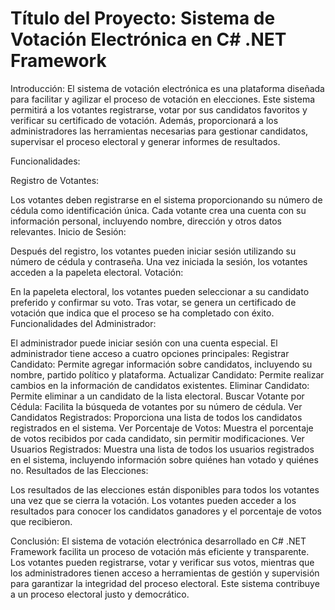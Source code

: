 # Título del Proyecto: Sistema de Votación Electrónica en C# .NET Framework

Introducción:
El sistema de votación electrónica es una plataforma diseñada para facilitar y agilizar el proceso de votación en elecciones. Este sistema permitirá a los votantes registrarse, votar por sus candidatos 
favoritos y verificar su certificado de votación. Además, proporcionará a los administradores las herramientas necesarias para gestionar candidatos, supervisar el proceso electoral y generar informes de resultados.

Funcionalidades:

Registro de Votantes:

Los votantes deben registrarse en el sistema proporcionando su número de cédula como identificación única.
Cada votante crea una cuenta con su información personal, incluyendo nombre, dirección y otros datos relevantes.
Inicio de Sesión:

Después del registro, los votantes pueden iniciar sesión utilizando su número de cédula y contraseña.
Una vez iniciada la sesión, los votantes acceden a la papeleta electoral.
Votación:

En la papeleta electoral, los votantes pueden seleccionar a su candidato preferido y confirmar su voto.
Tras votar, se genera un certificado de votación que indica que el proceso se ha completado con éxito.
Funcionalidades del Administrador:

El administrador puede iniciar sesión con una cuenta especial.
El administrador tiene acceso a cuatro opciones principales:
Registrar Candidato: Permite agregar información sobre candidatos, incluyendo su nombre, partido político y plataforma.
Actualizar Candidato: Permite realizar cambios en la información de candidatos existentes.
Eliminar Candidato: Permite eliminar a un candidato de la lista electoral.
Buscar Votante por Cédula: Facilita la búsqueda de votantes por su número de cédula.
Ver Candidatos Registrados: Proporciona una lista de todos los candidatos registrados en el sistema.
Ver Porcentaje de Votos: Muestra el porcentaje de votos recibidos por cada candidato, sin permitir modificaciones.
Ver Usuarios Registrados: Muestra una lista de todos los usuarios registrados en el sistema, incluyendo información sobre quiénes han votado y quiénes no.
Resultados de las Elecciones:

Los resultados de las elecciones están disponibles para todos los votantes una vez que se cierra la votación.
Los votantes pueden acceder a los resultados para conocer los candidatos ganadores y el porcentaje de votos que recibieron.

Conclusión:
El sistema de votación electrónica desarrollado en C# .NET Framework facilita un proceso de votación más eficiente y transparente. Los votantes pueden registrarse, votar y verificar sus votos, mientras que los administradores 
tienen acceso a herramientas de gestión y supervisión para garantizar la integridad del proceso electoral. Este sistema contribuye a un proceso electoral justo y democrático.
